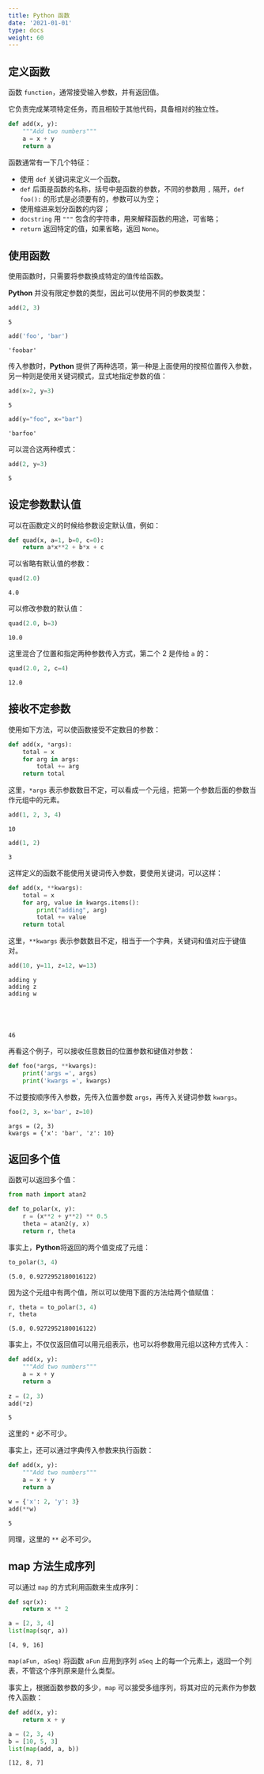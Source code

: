 ```yaml
---
title: Python 函数
date: '2021-01-01'
type: docs
weight: 60
---
```


<!--more-->

## 定义函数

函数 `function`，通常接受输入参数，并有返回值。

它负责完成某项特定任务，而且相较于其他代码，具备相对的独立性。


```python
def add(x, y):
    """Add two numbers"""
    a = x + y
    return a
```

函数通常有一下几个特征：
- 使用 `def` 关键词来定义一个函数。
- `def` 后面是函数的名称，括号中是函数的参数，不同的参数用 `,` 隔开，`def foo():` 的形式是必须要有的，参数可以为空；
- 使用缩进来划分函数的内容；
- `docstring` 用 `"""` 包含的字符串，用来解释函数的用途，可省略；
- `return` 返回特定的值，如果省略，返回 `None`。

## 使用函数

使用函数时，只需要将参数换成特定的值传给函数。

**Python** 并没有限定参数的类型，因此可以使用不同的参数类型：


```python
add(2, 3)
```




    5




```python
add('foo', 'bar')
```




    'foobar'



传入参数时，**Python** 提供了两种选项，第一种是上面使用的按照位置传入参数，另一种则是使用关键词模式，显式地指定参数的值：


```python
add(x=2, y=3)
```




    5




```python
add(y="foo", x="bar")
```




    'barfoo'



可以混合这两种模式：


```python
add(2, y=3)
```




    5



## 设定参数默认值

可以在函数定义的时候给参数设定默认值，例如：


```python
def quad(x, a=1, b=0, c=0):
    return a*x**2 + b*x + c
```

可以省略有默认值的参数：


```python
quad(2.0)
```




    4.0



可以修改参数的默认值：


```python
quad(2.0, b=3)
```




    10.0



这里混合了位置和指定两种参数传入方式，第二个 2 是传给 `a` 的：


```python
quad(2.0, 2, c=4)
```




    12.0



## 接收不定参数

使用如下方法，可以使函数接受不定数目的参数：


```python
def add(x, *args):
    total = x
    for arg in args:
        total += arg
    return total
```

这里，`*args` 表示参数数目不定，可以看成一个元组，把第一个参数后面的参数当作元组中的元素。


```python
add(1, 2, 3, 4)
```




    10




```python
add(1, 2)
```




    3



这样定义的函数不能使用关键词传入参数，要使用关键词，可以这样：


```python
def add(x, **kwargs):
    total = x
    for arg, value in kwargs.items():
        print("adding", arg)
        total += value
    return total
```

这里，`**kwargs` 表示参数数目不定，相当于一个字典，关键词和值对应于键值对。


```python
add(10, y=11, z=12, w=13)
```

    adding y
    adding z
    adding w
    




    46



再看这个例子，可以接收任意数目的位置参数和键值对参数：


```python
def foo(*args, **kwargs):
    print('args =', args)
    print('kwargs =', kwargs)
```

不过要按顺序传入参数，先传入位置参数 `args`，再传入关键词参数 `kwargs`。


```python
foo(2, 3, x='bar', z=10)
```

    args = (2, 3)
    kwargs = {'x': 'bar', 'z': 10}
    

## 返回多个值

函数可以返回多个值：


```python
from math import atan2

def to_polar(x, y):
    r = (x**2 + y**2) ** 0.5
    theta = atan2(y, x)
    return r, theta
```

事实上，**Python**将返回的两个值变成了元组：


```python
to_polar(3, 4)
```




    (5.0, 0.9272952180016122)



因为这个元组中有两个值，所以可以使用下面的方法给两个值赋值：


```python
r, theta = to_polar(3, 4)
r, theta
```




    (5.0, 0.9272952180016122)



事实上，不仅仅返回值可以用元组表示，也可以将参数用元组以这种方式传入：


```python
def add(x, y):
    """Add two numbers"""
    a = x + y
    return a
    
z = (2, 3)
add(*z)
```




    5



这里的 `*` 必不可少。

事实上，还可以通过字典传入参数来执行函数：


```python
def add(x, y):
    """Add two numbers"""
    a = x + y
    return a

w = {'x': 2, 'y': 3}
add(**w)
```




    5



同理，这里的 `**` 必不可少。

## map 方法生成序列

可以通过 `map` 的方式利用函数来生成序列：


```python
def sqr(x): 
    return x ** 2

a = [2, 3, 4]
list(map(sqr, a))
```




    [4, 9, 16]



`map(aFun, aSeq)` 将函数 `aFun` 应用到序列 `aSeq` 上的每一个元素上，返回一个列表，不管这个序列原来是什么类型。

事实上，根据函数参数的多少，`map` 可以接受多组序列，将其对应的元素作为参数传入函数：


```python
def add(x, y): 
    return x + y

a = (2, 3, 4)
b = [10, 5, 3]
list(map(add, a, b))
```




    [12, 8, 7]


